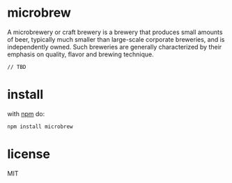 # microbrew

A microbrewery or craft brewery is a brewery that produces small amounts of beer, typically much smaller than large-scale corporate breweries, and is independently owned. Such breweries are generally characterized by their emphasis on quality, flavor and brewing technique.

```JS
// TBD
```

# install
with [npm](https://npmjs.org) do:

```
npm install microbrew
```

# license

MIT

